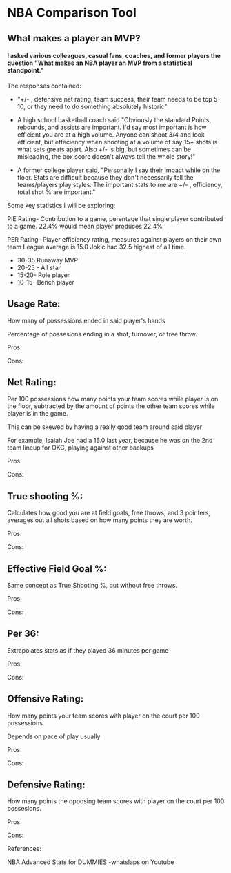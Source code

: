 # NBA Comparison Tool
## What makes a player an MVP?





####  I asked various colleagues, casual fans, coaches, and former players the question "What makes an NBA player an MVP from a statistical standpoint." 
The responses contained: 
* "+/- , defensive net rating, team success, their team needs to be top 5-10, or they need to do something absolutely historic"

* A high school basketball coach said "Obviously the standard Points, rebounds, and assists are important. I'd say most important is how efficient you are at a high volume. 
Anyone can shoot 3/4 and look efficient, but effeciency when shooting at a volume of say 15+ shots is what sets greats apart. Also +/- is big, but sometimes can be misleading, the box score doesn't always tell the whole story!"

* A former college player said, "Personally I say their impact while on the floor. Stats are difficult because they don't necessarily tell the teams/players play styles. The important stats to me are +/- , efficiency, total shot % are important."





Some key statistics I will be exploring:

PIE Rating- Contribution to a game, perentage that single player contributed to a game.
22.4% would mean player produces 22.4%

PER Rating- Player efficiency rating, measures against players on their own team
League average is 15.0
Jokic had 32.5 highest of all time. 
* 30-35 Runaway MVP 
* 20-25 - All star
* 15-20- Role player
* 10-15- Bench player

## Usage Rate: 

How many of possessions ended in said player's hands

Percentage of possesions ending in a shot, turnover, or free throw. 

Pros:

Cons:


## Net Rating: 

Per 100 possessions how many points your team scores while player is on the floor, subtracted by the amount of points the other team scores while player is in the game. 

This can be skewed by having a really good team around said player 

For example, Isaiah Joe had a 16.0 last year, because he was on the 2nd team lineup for OKC, playing against other backups

Pros:

Cons:


## True shooting %: 

Calculates how good you are at field goals, free throws, and 3 pointers, averages out all shots based on how many points they are worth. 

Pros:

Cons:


## Effective Field Goal %: 

Same concept as True Shooting %, but without free throws. 

Pros:

Cons:


## Per 36: 

Extrapolates stats as if they played 36 minutes per game

Pros:

Cons:


## Offensive Rating: 

How many points your team scores with player on the court per 100 possessions. 

Depends on pace of play usually

Pros:

Cons:


## Defensive Rating: 

How many points the opposing team scores with player on the court per 100 possesions. 

Pros:

Cons:















References: 

NBA Advanced Stats for DUMMIES -whatslaps on Youtube
